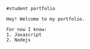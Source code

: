     #student portfolio

    Hey! Welcome to my portfolio.

    For now I know:
    1. Javascript
    2. Nodejs
    